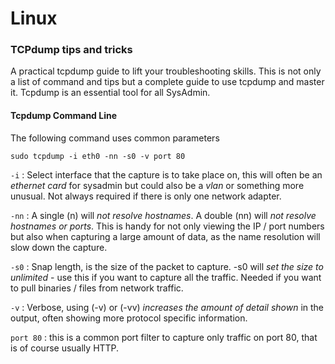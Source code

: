 # Linux

### TCPdump tips and tricks 
A practical tcpdump guide to lift your troubleshooting skills. This is not only a list of command and tips but a complete guide to use tcpdump and master it. Tcpdump is an essential tool for all SysAdmin.

#### Tcpdump Command Line
The following command uses common parameters
```
sudo tcpdump -i eth0 -nn -s0 -v port 80
```
`-i` : Select interface that the capture is to take place on, this will often be an *ethernet card* for sysadmin but could also be a *vlan* or something more unusual. Not always required if there is only one network adapter.

`-nn` : A single (n) will *not resolve hostnames*. A double (nn) will *not resolve hostnames or ports*. This is handy for not only viewing the IP / port numbers but also when capturing a large amount of data, as the name resolution will slow down the capture.

`-s0` : Snap length, is the size of the packet to capture. -s0 will *set the size to unlimited* - use this if you want to capture all the traffic. Needed if you want to pull binaries / files from network traffic.

`-v` : Verbose, using (-v) or (-vv) *increases the amount of detail shown* in the output, often showing more protocol specific information.

`port 80` : this is a common port filter to capture only traffic on port 80, that is of course usually HTTP.
